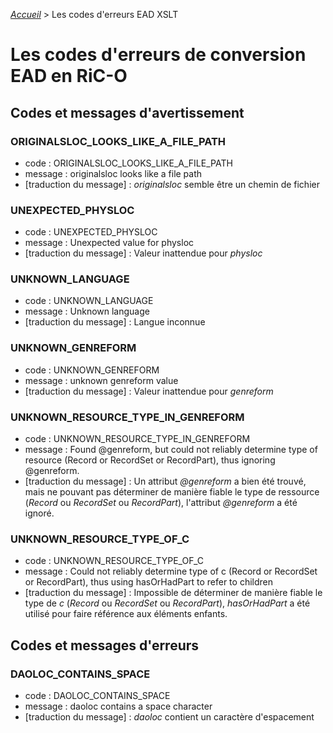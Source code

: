 [_Accueil_](index.html) > Les codes d'erreurs EAD XSLT

# Les codes d'erreurs de conversion EAD en RiC-O

## Codes et messages d'avertissement

### ORIGINALSLOC_LOOKS_LIKE_A_FILE_PATH
  - code : ORIGINALSLOC_LOOKS_LIKE_A_FILE_PATH
  - message : originalsloc looks like a file path
  - [traduction du message] : *originalsloc* semble être un chemin de fichier

### UNEXPECTED_PHYSLOC
  - code : UNEXPECTED_PHYSLOC
  - message : Unexpected value for physloc
  - [traduction du message] : Valeur inattendue pour *physloc*

### UNKNOWN_LANGUAGE
  - code : UNKNOWN_LANGUAGE
  - message : Unknown language
  - [traduction du message] : Langue inconnue

### UNKNOWN_GENREFORM
  - code : UNKNOWN_GENREFORM
  - message : unknown genreform value
  - [traduction du message] : Valeur inattendue pour *genreform*

### UNKNOWN_RESOURCE_TYPE_IN_GENREFORM
  - code : UNKNOWN_RESOURCE_TYPE_IN_GENREFORM
  - message : Found @genreform, but could not reliably determine type of resource (Record or RecordSet or RecordPart), thus ignoring @genreform.
  - [traduction du message] : Un attribut *@genreform* a bien été trouvé, mais ne pouvant pas déterminer de manière fiable le type de ressource (*Record* ou *RecordSet* ou *RecordPart*), l'attribut *@genreform* a été ignoré.

### UNKNOWN_RESOURCE_TYPE_OF_C
  - code : UNKNOWN_RESOURCE_TYPE_OF_C
  - message : Could not reliably determine type of c (Record or RecordSet or RecordPart), thus using hasOrHadPart to refer to children
  - [traduction du message] : Impossible de déterminer de manière fiable le type de *c* (*Record* ou *RecordSet* ou *RecordPart*), *hasOrHadPart* a été utilisé pour faire référence aux éléments enfants.


## Codes et messages d'erreurs

### DAOLOC_CONTAINS_SPACE
  - code : DAOLOC_CONTAINS_SPACE
  - message : daoloc contains a space character
  - [traduction du message] : *daoloc* contient un caractère d'espacement
